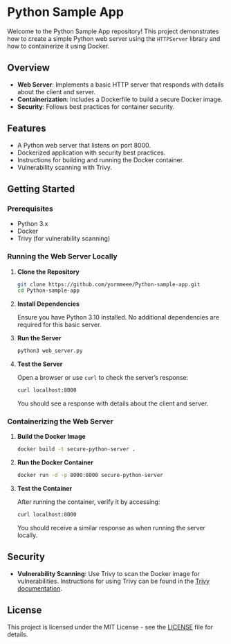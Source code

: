 # Python Sample App

Welcome to the Python Sample App repository! This project demonstrates how to create a simple Python web server using the `HTTPServer` library and how to containerize it using Docker.

## Overview

- **Web Server**: Implements a basic HTTP server that responds with details about the client and server.
- **Containerization**: Includes a Dockerfile to build a secure Docker image.
- **Security**: Follows best practices for container security.

## Features

- A Python web server that listens on port 8000.
- Dockerized application with security best practices.
- Instructions for building and running the Docker container.
- Vulnerability scanning with Trivy.

## Getting Started

### Prerequisites

- Python 3.x
- Docker
- Trivy (for vulnerability scanning)

### Running the Web Server Locally

1. **Clone the Repository**

    ```bash
    git clone https://github.com/yormmeee/Python-sample-app.git
    cd Python-sample-app
    ```

2. **Install Dependencies**

    Ensure you have Python 3.10 installed. No additional dependencies are required for this basic server.

3. **Run the Server**

    ```bash
    python3 web_server.py
    ```

4. **Test the Server**

    Open a browser or use `curl` to check the server’s response:

    ```bash
    curl localhost:8000
    ```

    You should see a response with details about the client and server.

### Containerizing the Web Server

1. **Build the Docker Image**

    ```bash
    docker build -t secure-python-server .
    ```

2. **Run the Docker Container**

    ```bash
    docker run -d -p 8000:8000 secure-python-server
    ```

3. **Test the Container**

    After running the container, verify it by accessing:

    ```bash
    curl localhost:8000
    ```

    You should receive a similar response as when running the server locally.

## Security

- **Vulnerability Scanning**: Use Trivy to scan the Docker image for vulnerabilities. Instructions for using Trivy can be found in the [Trivy documentation](https://aquasecurity.github.io/trivy/latest/docs/).

## License

This project is licensed under the MIT License - see the [LICENSE](LICENSE) file for details.

